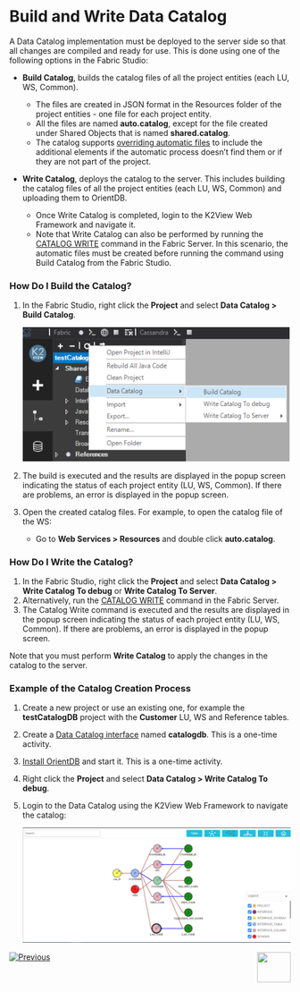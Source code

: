 # Build and Write Data Catalog

A Data Catalog implementation must be deployed to the server side so that all changes are compiled and ready for use. This is done using one of the following options in the Fabric Studio:

* **Build Catalog**, builds the catalog files of all the project entities (each LU, WS, Common). 
  * The files are created in JSON format in the Resources folder of the project entities  - one file for each project entity. 
  * All the files are named **auto.catalog**, except for the file created under Shared Objects that is named **shared.catalog**. 
  * The catalog supports [overriding automatic files](06_override_data_catalog.md) to include the additional elements if the automatic process doesn’t find them or if they are not part of the project.

* **Write Catalog**, deploys the catalog to the server. This includes building the catalog files of all the project entities (each LU, WS, Common) and uploading them to OrientDB. 
  * Once Write Catalog is completed, login to the K2View Web Framework and navigate it. 
  * Note that Write Catalog can also be performed by running the [CATALOG WRITE](08_catalog_commands.md) command in the Fabric Server. In this scenario, the automatic files must be created before running the command using Build Catalog from the Fabric Studio.

### How Do I Build the Catalog?

1. In the Fabric Studio, right click the **Project** and select **Data Catalog > Build Catalog**. 

   ![image](images/33_05_build.png)

2. The build is executed and the results are displayed in the popup screen indicating the status of each project entity (LU, WS, Common). If there are problems, an error is displayed in the popup screen.

3. Open the created catalog files. For example, to open the catalog file of the WS:

   * Go to **Web Services > Resources** and double click **auto.catalog**.

### How Do I Write the Catalog?

1. In the Fabric Studio, right click the **Project** and select **Data Catalog > Write Catalog To debug** or **Write Catalog To Server**. 
2. Alternatively, run the [CATALOG WRITE](08_catalog_commands.md) command in the Fabric Server. 
3. The Catalog Write command is executed and the results are displayed in the popup screen indicating the status of each project entity (LU, WS, Common). If there are problems, an error is displayed in the popup screen.

Note that you must perform **Write Catalog** to apply the changes in the catalog to the server.

### Example of the Catalog Creation Process

1. Create a new project or use an existing one, for example the **testCatalogDB** project with the **Customer** LU, WS and Reference tables.

2. Create a  [Data Catalog interface](02a_data_catalog_interface.md) named **catalogdb**. This is a one-time activity.

3. [Install OrientDB](07_OrientDB_setup) and start it. This is a one-time activity.

4. Right click the **Project** and select **Data Catalog > Write Catalog To debug**.

5. Login to the Data Catalog using the K2View Web Framework to navigate the catalog:

   ![image](images/33_01_tree.PNG)



[![Previous](/articles/images/Previous.png)](02a_data_catalog_interface.md)[<img align="right" width="60" height="54" src="/articles/images/Next.png">](05_data_catalog_navigation.md) 

